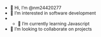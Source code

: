 - 👋 Hi, I’m @nm24420277
- 👀 I’m interested in software development
- - 🌱 I’m currently learning Javascript
- 💞️ I’m looking to collaborate on projects

<!---
nm24420277/nm24420277 is a ✨ special ✨ repository because its `README.md` (this file) appears on your GitHub profile.
You can click the Preview link to take a look at your changes.
--->
